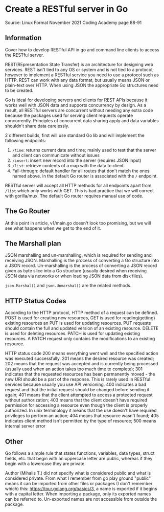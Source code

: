 # Create a RESTful server in Go

Source: Linux Format November 2021 Coding Academy page 88-91

## Information

Cover how to develop RESTful API in go and command line clients to access the
RESTful server.

REST(REpresentation State Transfer) is an architecture for designing web
services. REST isn't tied to any OS or system and is not tied to a protocol;
however to implement a RESTful service you need to use a protocol such as HTTP.
REST can work with any data format, but usually means JSON or plain-text over
HTTP. When using JSON  the appropriate Go structures need to be created.

Go is ideal for developing servers and clients for REST APIs because it works
well with JSON data and supports concurrency by design. As a result, all
RESTful servers are concurrent without needing any extra code because the
packages used for serving client requests operate concurrently.
Principles of concurrent data sharing apply and data variables shouldn't share
data carelessly.

2 different builds, first will use standard Go lib and will implement the
following endpoints:

1. `/time`: returns current date and time; mainly used to test that the server
and client can communicate without issues
2. `/insert`: insert new record into the server (requires JSON input)
3. `/list`: retrieve contents of a map with the data to client
4. Fall-through: default handler for all routes that don't match the ones named
above. In the default Go router is associated with the `/` endpoint.

RESTful server will accept all HTTP methods for all endpoints apart from `/list`
which only works with GET. This is bad practice that we will correct with
gorilla/mux. The default Go router requires manual use of code.

## The Go Router

At this point in article, v1/main.go doesn't look too promising, but we will see
what happens when we get to the end of it.

## The Marshall plan

JSON marshalling and un-marshalling, which is required for sending and
receiving JSON. Marshalling is the process of converting a Go structure into a
JSON record. Un-marshalling is the process of converting a JSON record given
as byte slice into a Go structure (usually desired when receiving JSON data via
networks or when loading JSON data from disk files).

`json.Marshal()` and `json.Unmarshal()` are the related methods.

## HTTP Status Codes

According to the HTTP protocol, HTTP method of a request can be defined.
POST is used for creating new resources, GET is used for reading(getting)
existing resources an PUT is used for updating resources.
PUT requests should contain the full and updated version of an existing
resource.
DELETE is used for deleting resources.
PATCH is used for updating existing resources. A PATCH request only contains
the modifications to an existing resource.

HTTP status code 200 means everything went well and the specified action was
executed successfully.
201 means the desired resource was created;
202 means that the request was accepted and is currently being processed
(usually used when an action takes too much time to complete);
301 indicates that the requested resources has been permanently moved - the
new URI should be a part of the response. This is rarely used in RESTful
services because usually you use API versioning.
400 indicates a bad request and that the initial request should be changed
before sending it again;
401 means that the client attempted to access a protected request without
authorization;
403 means that the client doesn't have required permission for accessing a
resource even though the client is properly authorized. In unix terminology it
means that the use doesn't have required privileges to perform an action;
404 means that resource wasn't found;
405 indicates client method isn't permitted by the type of resource;
500 means internal server error

## Other

Go follows a simple rule that states functions, variables, data types, struct
fields, etc. that begin with an uppercase letter are public, whereas if they
begin with a lowercase they are private.

Author (Mihalis T.) did not specify what is considered public and what is
considered private. From what I remember from go play ground "public" means it
can be imported from other files or packages (I don't remember which)
this: <https://tour.golang.org/basics/3>, a name is exported if it begins with a
capital letter. When importing a package, only its exported names can be
referred to. Un-exported names are not accessible from outside the package.
